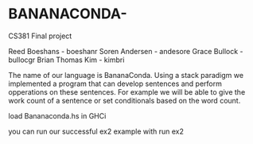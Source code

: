 # BANANACONDA-
CS381 Final project

Reed Boeshans    - boeshanr
Soren Andersen   - andesore
Grace Bullock  	 - bullocgr
Brian Thomas Kim - kimbri

The name of our language is BananaConda. Using a stack paradigm we implemented a 
program that can develop sentences and perform opperations on these sentences.
For example we will be able to give the work count of a sentence or set conditionals 
based on the word count.

load Bananaconda.hs in GHCi

you can run our successful ex2 example with 
run ex2
